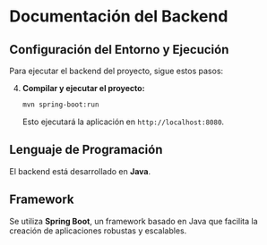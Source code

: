 # Documentación del Backend

## Configuración del Entorno y Ejecución
Para ejecutar el backend del proyecto, sigue estos pasos:



4. **Compilar y ejecutar el proyecto:**  
   ```bash
   mvn spring-boot:run
   ```
   Esto ejecutará la aplicación en `http://localhost:8080`.

## Lenguaje de Programación
El backend está desarrollado en **Java**.

## Framework
Se utiliza **Spring Boot**, un framework basado en Java que facilita la creación de aplicaciones robustas y escalables.

